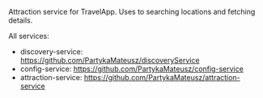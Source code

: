 
Attraction service for TravelApp. Uses to searching locations and fetching details.

All services:
- discovery-service: https://github.com/PartykaMateusz/discoveryService
- config-service: https://github.com/PartykaMateusz/config-service
- attraction-service: https://github.com/PartykaMateusz/attraction-service

